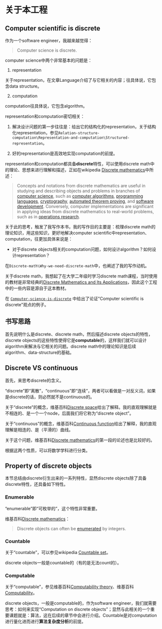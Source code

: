 # 关于本工程



## Computer scientific is discrete

作为一个software engineer，我越来越觉得：

> Computer science is discrete.

computer science中两个非常基本的问题是：

1) representation

关于representation，在文章Language介绍了与它相关的内容；往具体说，它包含data structure。

2) computation

computation往具体说，它包含algorithm。



representation和computation密切相关：

1) 解决设计问题的第一步往往是：给出它的结构化的representation，关于结构化representation，参见`Relation-structure-computation\Representation-and-computation\Structured-representation`。

2) 好的representation是高效地实现computation的前提。



representation和computation都具备**discrete**特性，可以使用discrete math中的理论、思想来进行理解和描述，正如在wikipedia [Discrete mathematics](https://en.wikipedia.org/wiki/Discrete_mathematics)中所述：

> Concepts and notations from discrete mathematics are useful in studying and describing objects and problems in branches of [computer science](https://en.wikipedia.org/wiki/Computer_science), such as [computer algorithms](https://en.wikipedia.org/wiki/Computer_algorithm), [programming languages](https://en.wikipedia.org/wiki/Programming_language), [cryptography](https://en.wikipedia.org/wiki/Cryptography), [automated theorem proving](https://en.wikipedia.org/wiki/Automated_theorem_proving), and [software development](https://en.wikipedia.org/wiki/Software_development). Conversely, computer implementations are significant in applying ideas from discrete mathematics to real-world problems, such as in [operations research](https://en.wikipedia.org/wiki/Operations_research).

关于此的思考，触发了我写作本书，我的写作目的主要是：梳理discrete math的理论知识，用这些知识，更好地解决computer scientific中representation、computation，往更加具体来说是：

- 对于discrete objects相关的computation问题，如何设计algorithm？如何设计representation？

在`Discrete-math\Why-we-need-discrete-math`中，也阐述了我的写作动机。

关于discrete math，我想起了在大学二年级时学习discrete math课程，当时使用的教材是非常经典的[Discrete Mathematics and Its Applications](https://www.amazon.com/Discrete-Mathematics-Applications-Kenneth-Rosen/dp/125967651X)，因此这个工程中的一些内容是源自于这本教材。

在 [`Computer-science-is-discrete`](./Computer-science-is-discrete.md) 中给出了论证"Computer scientific is discrete"观点的例子。



## 书写思路

首先说明什么是discrete、discrete math，然后描述discrete objects的特性，discrete objects的这些特性使得它是**computable**的，这样我们就可以设计algorithm来解决与它相关的问题。discrete math中的理论知识是后续algorithm、data-structure的基础。



## Discrete VS continuous

首先，来思考discrete的含义。

“discrete”即“离散”，“continuous”即“连续”，两者可以看做是一对反义词，如果是discrete的话，则必然就不是continuous的。

关于“discrete”的概念，维基百科[Discrete space](https://en.wikipedia.org/wiki/Discrete_space)给出了解释。我的直观理解就是不相连的、是一个一个node，后面我们将它称为“discrete object”。

关于“continuous”的概念，维基百科[Continuous function](https://en.wikipedia.org/wiki/Continuous_function)给出了解释，我的直观理解是相连的、是（平滑的）曲线。

关于这个问题，维基百科[Discrete mathematics](https://en.wikipedia.org/wiki/Discrete_mathematics)的第一段的论述也是比较好的。

根据这两个性质，可以将数学学科进行分类。



## Property of discrete objects

本节总结由discrete衍生出来的一系列特性，显然discrete objects除了具备discrete特性，还具备如下特性。

### Enumerable

“enumerable”即“可枚举的”，这个特性非常重要。

维基百科[Discrete mathematics](https://en.wikipedia.org/wiki/Discrete_mathematics)：

> Discrete objects can often be [enumerated](https://en.wikipedia.org/wiki/Enumeration) by integers. 



### Countable

关于“countable”，可以参见wikipedia [Countable set](https://en.wikipedia.org/wiki/Countable_set)。

discrete objects一般是countable的（有的是无法count的）。



### Computable

关于“computable”，参见维基百科[Computability theory](https://en.wikipedia.org/wiki/Computability_theory)、维基百科[Computability](https://en.wikipedia.org/wiki/Computability)。

discrete objects，一般是computable的，作为software engineer，我们就需要思考：如何来实现“Computation on discrete objects”；显然与此相关的一个重要课题就是：算法，这在后续的章节中会进行介绍。Countable是对computation进行量化进而进行**算法复杂度分析**的前提。

